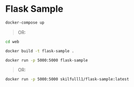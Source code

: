 # Flask Sample

```bash
docker-compose up
```

> OR:

```bash
cd web
```

```bash
docker build -t flask-sample .
```

```bash
docker run -p 5000:5000 flask-sample
```

> OR:

```bash
docker run -p 5000:5000 skilfulll1/flask-sample:latest
```